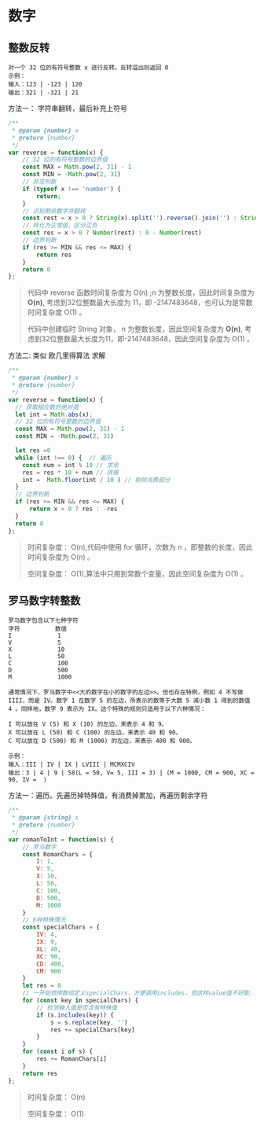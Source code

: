 # 数字

## 整数反转
```
对一个 32 位的有符号整数 x 进行反转。反转溢出则返回 0
示例：
输入：123 | -123 | 120
输出：321 | -321 | 21
```
方法一： 字符串翻转，最后补充上符号
``` javascript
/**
 * @param {number} x
 * @return {number}
 */
var reverse = function(x) {
    // 32 位的有符号整数的边界值
    const MAX = Math.pow(2, 31) - 1
    const MIN = -Math.pow(2, 31)
    // 非空判断
    if (typeof x !== 'number') { 
        return; 
    }
    // 识别剩余数字并翻转
    const rest = x > 0 ? String(x).split('').reverse().join('') : String(x).slice(1).split('').reverse().join('')
    // 转化为正常值，区分正负
    const res = x > 0 ? Number(rest) : 0 - Number(rest)
    // 边界判断
    if (res >= MIN && res <= MAX) {
        return res
    }
    return 0
};
``` 
> 代码中 reverse 函数时间复杂度为 O(n) ;n 为整数长度，因此时间复杂度为 **O(n)**, 考虑到32位整数最大长度为 11，即 -2147483648，也可认为是常数时间复杂度 O(1) 。
> 
> 代码中创建临时 String 对象， n 为整数长度，因此空间复杂度为 **O(n)**, 考虑到32位整数最大长度为11，即-2147483648，因此空间复杂度为 O(1) 。

方法二: 类似 欧几里得算法 求解
``` javascript
/**
 * @param {number} x
 * @return {number}
 */
var reverse = function(x) {
  // 获取相应数的绝对值
  let int = Math.abs(x);
  // 32 位的有符号整数的边界值
  const MAX = Math.pow(2, 31) - 1
  const MIN = -Math.pow(2, 31)

  let res =0  
  while (int !== 0) {  // 遍历
    const num = int % 10 // 求余
    res = res * 10 + num // 拼接
    int =  Math.floor(int / 10 ) // 剔除消费部分
  }
  // 边界判断
  if (res >= MIN && res <= MAX) {
      return x > 0 ? res : -res
  }
  return 0
};
```
> 时间复杂度： O(n),代码中使用 for 循环，次数为 n ，即整数的长度，因此时间复杂度为 O(n) 。
>
> 空间复杂度： O(1),算法中只用到常数个变量，因此空间复杂度为 O(1) 。

## 罗马数字转整数
```
罗马数字包含以下七种字符
字符          数值
I             1
V             5
X             10
L             50
C             100
D             500
M             1000

通常情况下，罗马数字中<<大的数字在小的数字的左边>>。但也存在特例，例如 4 不写做 IIII，而是 IV。数字 1 在数字 5 的左边，所表示的数等于大数 5 减小数 1 得到的数值 4 。同样地，数字 9 表示为 IX。这个特殊的规则只适用于以下六种情况：

I 可以放在 V (5) 和 X (10) 的左边，来表示 4 和 9。
X 可以放在 L (50) 和 C (100) 的左边，来表示 40 和 90。 
C 可以放在 D (500) 和 M (1000) 的左边，来表示 400 和 900。

示例：
输入：III | IV | IX | LVIII | MCMXCIV
输出：3 | 4 | 9 | 58(L = 50, V= 5, III = 3) | (M = 1000, CM = 900, XC = 90, IV =  )
```
方法一：遍历。先遍历掉特殊值，有消费掉累加，再遍历剩余字符
``` javascript
/**
 * @param {string} s
 * @return {number}
 */
var romanToInt = function(s) {
    // 罗马数字
    const RomanChars = {
        I: 1,
        V: 5,
        X: 10,
        L: 50,
        C: 100,
        D: 500,
        M: 1000
    }
    // 6种特殊情况
    const specialChars = {
        IV: 4,
        IX: 9,
        XL: 40,
        XC: 90,
        CD: 400,
        CM: 900
    }
    let res = 0
    // 一开始想用数组定义specialChars，方便调用includes，但这样value值不好取，而且string也有includes方法
    for (const key in specialChars) {
        // 检测输入值是否含有特殊值
        if (s.includes(key)) {
            s = s.replace(key, '')
            res += specialChars[key]
        }
    }
    for (const i of s) {
        res += RomanChars[i]
    }
    return res
};
```
> 时间复杂度： O(n)
>
> 空间复杂度： O(1)
